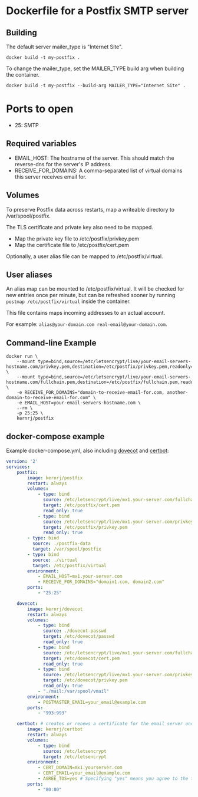 # Dockerfile for a Postfix SMTP server


## Building
The default server mailer_type is "Internet Site".
```
docker build -t my-postfix .
```

To change the mailer_type, set the MAILER_TYPE build arg when building the container.
```
docker build -t my-postfix --build-arg MAILER_TYPE="Internet Site" .
```

# Ports to open
- 25: SMTP

## Required variables
- EMAIL_HOST: The hostname of the server. This should match the reverse-dns for the server's IP address.
- RECEIVE_FOR_DOMAINS: A comma-separated list of virtual domains this server receives email for.

## Volumes
To preserve Postfix data across restarts, map a writeable directory to /var/spool/postfix.

The TLS certificate and private key also need to be mapped.
- Map the private key file to /etc/postfix/privkey.pem
- Map the certificate file to /etc/postfix/cert.pem

Optionally, a user alias file can be mapped to /etc/postfix/virtual.

## User aliases
An alias map can be mounted to /etc/postfix/virtual. It will be checked for new entries once per minute, but can be refreshed sooner by running `postmap /etc/postfix/virtual` inside the container.

This file contains maps incoming addresses to an actual account.

For example: `alias@your-domain.com real-email@your-domain.com`.

## Command-line Example
```
docker run \
    --mount type=bind,source=/etc/letsencrypt/live/your-email-servers-hostname.com/privkey.pem,destination=/etc/postfix/privkey.pem,readonly=true \
    --mount type=bind,source=/etc/letsencrypt/live/your-email-servers-hostname.com/fullchain.pem,destination=/etc/postfix/fullchain.pem,readonly=true \
    -e RECEIVE_FOR_DOMAINS="domain-to-receive-email-for.com, another-domain-to-receive-email-for.com" \
    -e EMAIL_HOST=your-email-servers-hostname.com \
    --rm \
    -p 25:25 \
    kernrj/postfix
```

## docker-compose example
Example docker-compose.yml, also including [dovecot](https://github.com/kernrj/dovecot-docker.git) and [certbot](https://github.com/kernrj/certbot-docker.git):

```yml
version: '2'
services:
    postfix:
        image: kernrj/postfix
        restart: always
        volumes:
            - type: bind
              source: /etc/letsencrypt/live/mx1.your-server.com/fullchain.pem
              target: /etc/postfix/cert.pem
              read_only: true
            - type: bind
              source: /etc/letsencrypt/live/mx1.your-server.com/privkey.pem
              target: /etc/postfix/privkey.pem
              read_only: true
	    - type: bind
	      source: ./postfix-data
	      target: /var/spool/postfix
	    - type: bind
	      source: ./virtual
	      target: /etc/postfix/virtual
        environment:
            - EMAIL_HOST=mx1.your-server.com
            - RECEIVE_FOR_DOMAINS="domain1.com, domain2.com"
        ports:
            - "25:25"

    dovecot:
        image: kernrj/dovecot
        restart: always
        volumes:
            - type: bind
              source: ./dovecot-passwd
              target: /etc/dovecot/passwd
              read_only: true
            - type: bind
              source: /etc/letsencrypt/live/mx1.your-server.com/fullchain.pem
              target: /etc/dovecot/cert.pem
              read_only: true
            - type: bind
              source: /etc/letsencrypt/live/mx1.your-server.com/privkey.pem
              target: /etc/dovecot/privkey.pem
              read_only: true
            - "./mail:/var/spool/vmail"
        environment:
            - POSTMASTER_EMAIL=your_email@example.com
        ports:
            - "993:993"

    certbot: # creates or renews a certificate for the email server once every 30 days
        image: kernrj/certbot
        restart: always
        volumes:
            - type: bind
              source: /etc/letsencrypt
              target: /etc/letsencrypt
        environment:
            - CERT_DOMAIN=mx1.yourserver.com
            - CERT_EMAIL=your_email@example.com
            - AGREE_TOS=yes # Specifying "yes" means you agree to the terms of service in the certbot application in the container being launched. This is equivalent to `certbot --agree-tos`.
        ports:
            - "80:80"
```
